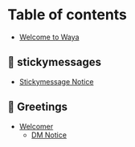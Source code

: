 # Table of contents

* [Welcome to Waya](README.md)

## 📌 stickymessages

* [Stickymessage Notice](stickymessages/stickymessage-notice.md)

## 👋 Greetings

* [Welcomer](greetings/welcomer/README.md)
  * [DM Notice](greetings/welcomer/dm-notice.md)
